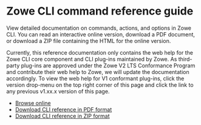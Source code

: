 # Zowe CLI command reference guide

View detailed documentation on commands, actions, and options in Zowe CLI. You can read an interactive online version, download a PDF document, or download a ZIP file containing the HTML for the online version.

Currently, this reference documentation only contains the web help for 
the Zowe CLI core component and CLI plug-ins maintained by Zowe. As third-party plug-ins are approved under the Zowe V2 LTS Conformance Program and contribute their web help to Zowe, we will update the documentation accordingly. To view the web help for V1 conformant plug-ins, click the version drop-menu on the top right corner of this page and click the link to any previous v1.xx.x version of this page.

- <a href="/v2.12.x/web_help/index.html" target="_blank">Browse online</a>
- <a href="/v2.12.x/CLIReference_Zowe.pdf" target="_blank">Download CLI reference in PDF format</a>
- <a href="/v2.12.x/zowe_web_help.zip" target="_blank">Download CLI reference in ZIP format</a>
